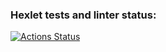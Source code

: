 ### Hexlet tests and linter status:
[![Actions Status](https://github.com/akulistus/frontend-project-12/actions/workflows/hexlet-check.yml/badge.svg)](https://github.com/akulistus/frontend-project-12/actions)